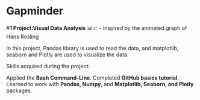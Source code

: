 # Gapminder
#**1 Project:Visual Data Analysis** 📊📈 - inspired by the animated graph of Hans Rosling

In this project, Pandas library is used to read the data, and matplotlib, seaborn and Plotly are used to visualize the data.

Skills acquired during the project:

Applied the **Bash Command-Line**.
Completed **GitHub basics tutorial**.
Learned to work with **Pandas, Numpy**, and **Matplotlib, Seaborn, and Plotly** packages.
